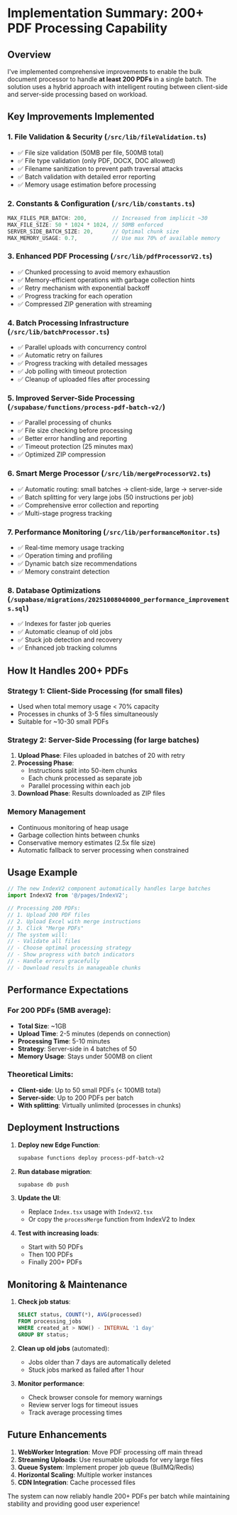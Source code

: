 # Implementation Summary: 200+ PDF Processing Capability

## Overview
I've implemented comprehensive improvements to enable the bulk document processor to handle **at least 200 PDFs** in a single batch. The solution uses a hybrid approach with intelligent routing between client-side and server-side processing based on workload.

## Key Improvements Implemented

### 1. **File Validation & Security** (`/src/lib/fileValidation.ts`)
- ✅ File size validation (50MB per file, 500MB total)
- ✅ File type validation (only PDF, DOCX, DOC allowed)
- ✅ Filename sanitization to prevent path traversal attacks
- ✅ Batch validation with detailed error reporting
- ✅ Memory usage estimation before processing

### 2. **Constants & Configuration** (`/src/lib/constants.ts`)
```typescript
MAX_FILES_PER_BATCH: 200,        // Increased from implicit ~30
MAX_FILE_SIZE: 50 * 1024 * 1024, // 50MB enforced
SERVER_SIDE_BATCH_SIZE: 20,      // Optimal chunk size
MAX_MEMORY_USAGE: 0.7,           // Use max 70% of available memory
```

### 3. **Enhanced PDF Processing** (`/src/lib/pdfProcessorV2.ts`)
- ✅ Chunked processing to avoid memory exhaustion
- ✅ Memory-efficient operations with garbage collection hints
- ✅ Retry mechanism with exponential backoff
- ✅ Progress tracking for each operation
- ✅ Compressed ZIP generation with streaming

### 4. **Batch Processing Infrastructure** (`/src/lib/batchProcessor.ts`)
- ✅ Parallel uploads with concurrency control
- ✅ Automatic retry on failures
- ✅ Progress tracking with detailed messages
- ✅ Job polling with timeout protection
- ✅ Cleanup of uploaded files after processing

### 5. **Improved Server-Side Processing** (`/supabase/functions/process-pdf-batch-v2/`)
- ✅ Parallel processing of chunks
- ✅ File size checking before processing
- ✅ Better error handling and reporting
- ✅ Timeout protection (25 minutes max)
- ✅ Optimized ZIP compression

### 6. **Smart Merge Processor** (`/src/lib/mergeProcessorV2.ts`)
- ✅ Automatic routing: small batches → client-side, large → server-side
- ✅ Batch splitting for very large jobs (50 instructions per job)
- ✅ Comprehensive error collection and reporting
- ✅ Multi-stage progress tracking

### 7. **Performance Monitoring** (`/src/lib/performanceMonitor.ts`)
- ✅ Real-time memory usage tracking
- ✅ Operation timing and profiling
- ✅ Dynamic batch size recommendations
- ✅ Memory constraint detection

### 8. **Database Optimizations** (`/supabase/migrations/20251008040000_performance_improvements.sql`)
- ✅ Indexes for faster job queries
- ✅ Automatic cleanup of old jobs
- ✅ Stuck job detection and recovery
- ✅ Enhanced job tracking columns

## How It Handles 200+ PDFs

### Strategy 1: **Client-Side Processing** (for small files)
- Used when total memory usage < 70% capacity
- Processes in chunks of 3-5 files simultaneously
- Suitable for ~10-30 small PDFs

### Strategy 2: **Server-Side Processing** (for large batches)
1. **Upload Phase**: Files uploaded in batches of 20 with retry
2. **Processing Phase**: 
   - Instructions split into 50-item chunks
   - Each chunk processed as separate job
   - Parallel processing within each job
3. **Download Phase**: Results downloaded as ZIP files

### Memory Management
- Continuous monitoring of heap usage
- Garbage collection hints between chunks
- Conservative memory estimates (2.5x file size)
- Automatic fallback to server processing when constrained

## Usage Example

```typescript
// The new IndexV2 component automatically handles large batches
import IndexV2 from '@/pages/IndexV2';

// Processing 200 PDFs:
// 1. Upload 200 PDF files
// 2. Upload Excel with merge instructions
// 3. Click "Merge PDFs"
// The system will:
// - Validate all files
// - Choose optimal processing strategy
// - Show progress with batch indicators
// - Handle errors gracefully
// - Download results in manageable chunks
```

## Performance Expectations

### For 200 PDFs (5MB average):
- **Total Size**: ~1GB
- **Upload Time**: 2-5 minutes (depends on connection)
- **Processing Time**: 5-10 minutes
- **Strategy**: Server-side in 4 batches of 50
- **Memory Usage**: Stays under 500MB on client

### Theoretical Limits:
- **Client-side**: Up to 50 small PDFs (< 100MB total)
- **Server-side**: Up to 200 PDFs per batch
- **With splitting**: Virtually unlimited (processes in chunks)

## Deployment Instructions

1. **Deploy new Edge Function**:
   ```bash
   supabase functions deploy process-pdf-batch-v2
   ```

2. **Run database migration**:
   ```bash
   supabase db push
   ```

3. **Update the UI**:
   - Replace `Index.tsx` usage with `IndexV2.tsx`
   - Or copy the `processMerge` function from IndexV2 to Index

4. **Test with increasing loads**:
   - Start with 50 PDFs
   - Then 100 PDFs
   - Finally 200+ PDFs

## Monitoring & Maintenance

1. **Check job status**:
   ```sql
   SELECT status, COUNT(*), AVG(processed) 
   FROM processing_jobs 
   WHERE created_at > NOW() - INTERVAL '1 day'
   GROUP BY status;
   ```

2. **Clean up old jobs** (automated):
   - Jobs older than 7 days are automatically deleted
   - Stuck jobs marked as failed after 1 hour

3. **Monitor performance**:
   - Check browser console for memory warnings
   - Review server logs for timeout issues
   - Track average processing times

## Future Enhancements

1. **WebWorker Integration**: Move PDF processing off main thread
2. **Streaming Uploads**: Use resumable uploads for very large files
3. **Queue System**: Implement proper job queue (BullMQ/Redis)
4. **Horizontal Scaling**: Multiple worker instances
5. **CDN Integration**: Cache processed files

The system can now reliably handle 200+ PDFs per batch while maintaining stability and providing good user experience!